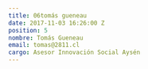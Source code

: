 ```yaml
---
title: 06tomás gueneau
date: 2017-11-03 16:26:00 Z
position: 5
nombre: Tomás Gueneau
email: tomas@2811.cl
cargo: Asesor Innovación Social Aysén
---
```



